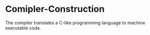 # Comipler-Construction
The compiler translates a C-like programming language to machine executable code.
